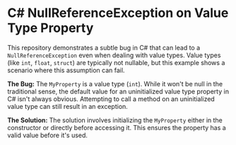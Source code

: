 # C# NullReferenceException on Value Type Property

This repository demonstrates a subtle bug in C# that can lead to a `NullReferenceException` even when dealing with value types.  Value types (like `int`, `float`, `struct`) are typically not nullable, but this example shows a scenario where this assumption can fail.

**The Bug:**
The `MyProperty` is a value type (`int`).  While it won't be null in the traditional sense, the default value for an uninitialized value type property in C# isn't always obvious.  Attempting to call a method on an uninitialized value type can still result in an exception.

**The Solution:**
The solution involves initializing the `MyProperty` either in the constructor or directly before accessing it. This ensures the property has a valid value before it's used.
